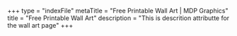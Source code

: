 +++
type = "indexFile"
metaTitle = "Free Printable Wall Art | MDP Graphics"
title = "Free Printable Wall Art"
description = "This is descrition attributte for the wall art page"
+++

